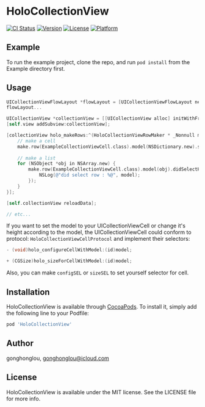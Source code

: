 # HoloCollectionView

[![CI Status](https://img.shields.io/travis/gonghonglou/HoloCollectionView.svg?style=flat)](https://travis-ci.org/gonghonglou/HoloCollectionView)
[![Version](https://img.shields.io/cocoapods/v/HoloCollectionView.svg?style=flat)](https://cocoapods.org/pods/HoloCollectionView)
[![License](https://img.shields.io/cocoapods/l/HoloCollectionView.svg?style=flat)](https://cocoapods.org/pods/HoloCollectionView)
[![Platform](https://img.shields.io/cocoapods/p/HoloCollectionView.svg?style=flat)](https://cocoapods.org/pods/HoloCollectionView)

## Example

To run the example project, clone the repo, and run `pod install` from the Example directory first.

## Usage

```objective-c
UICollectionViewFlowLayout *flowLayout = [UICollectionViewFlowLayout new];
flowLayout...

UICollectionView *collectionView = [[UICollectionView alloc] initWithFrame:self.view.bounds collectionViewLayout:flowLayout];
[self.view addSubview:collectionView];

[collectionView holo_makeRows:^(HoloCollectionViewRowMaker * _Nonnull make) {
    // make a cell
    make.row(ExampleCollectionViewCell.class).model(NSDictionary.new).size(CGSizeMake(100, 200));
    
    // make a list
    for (NSObject *obj in NSArray.new) {
        make.row(ExampleCollectionViewCell.class).model(obj).didSelectHandler(^(id  _Nullable model) {
            NSLog(@"did select row : %@", model);
        });
    }
}];

[self.collectionView reloadData];

// etc...
```

If you want to set the model to your UICollectionViewCell or change it's height according to the model, the UICollectionViewCell could conform to protocol: `HoloCollectionViewCellProtocol` and implement their selectors: 

```objective-c
- (void)holo_configureCellWithModel:(id)model;

+ (CGSize)holo_sizeForCellWithModel:(id)model;
```

Also, you can make `configSEL` or `sizeSEL` to set yourself selector for cell.

## Installation

HoloCollectionView is available through [CocoaPods](https://cocoapods.org). To install
it, simply add the following line to your Podfile:

```ruby
pod 'HoloCollectionView'
```

## Author

gonghonglou, gonghonglou@icloud.com

## License

HoloCollectionView is available under the MIT license. See the LICENSE file for more info.


